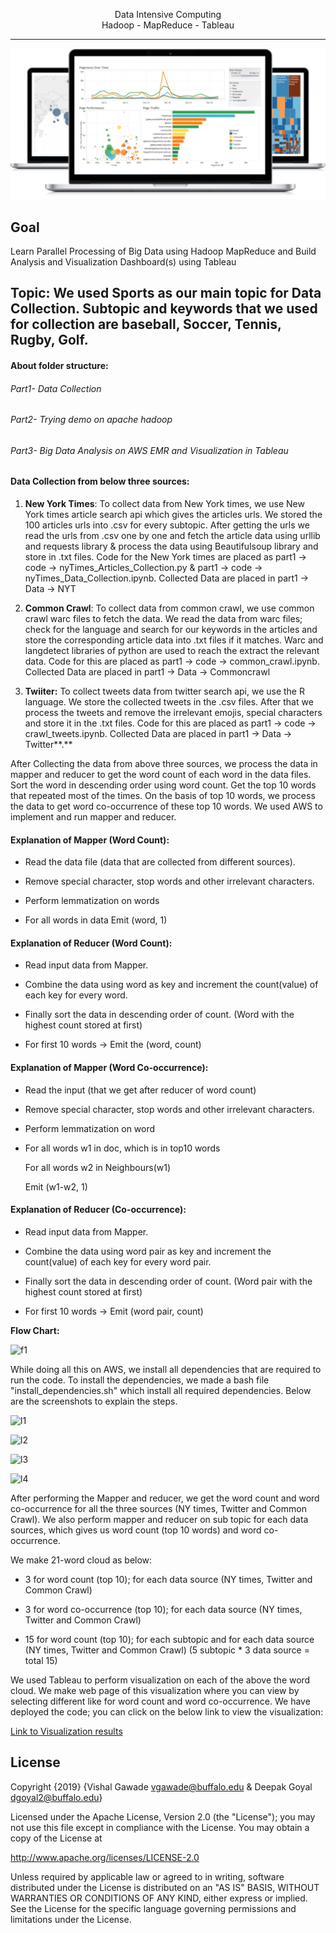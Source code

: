 <p align="center">Data Intensive Computing</br>Hadoop - MapReduce - Tableau </p>

------

![show](https://github.com/vishalgawade/Data-Aggregation-Big-Data-Analysis-and-Visualization-of-Twitter-New-York-Times-Common-Crawl/blob/master/images/show.png)

Goal
---
Learn Parallel Processing of Big Data using Hadoop MapReduce and Build Analysis and Visualization Dashboard(s) using Tableau</br>


**Topic:** We used Sports as our main topic for Data Collection.
Subtopic and keywords that we used for collection are baseball, Soccer,
Tennis, Rugby, Golf.
--
#### About folder structure:
###### Part1- Data Collection
###### Part2- Trying demo on apache hadoop
###### Part3- Big Data Analysis on AWS EMR and Visualization in Tableau 

#### Data Collection from below three sources:

1.  **New York Times**: To collect data from New York times, we use New
    York times article search api which gives the articles urls. We
    stored the 100 articles urls into .csv for every subtopic. After
    getting the urls we read the urls from .csv one by one and fetch the
    article data using urllib and requests library & process the data
    using Beautifulsoup library and store in .txt files. Code for the
    New York times are placed as part1 -\> code -\>
    nyTimes\_Articles\_Collection.py & part1 -\> code -\>
    nyTimes\_Data\_Collection.ipynb. Collected Data are placed in part1
    -\> Data -\> NYT

2.  **Common Crawl**: To collect data from common crawl, we use common
    crawl warc files to fetch the data. We read the data from warc
    files; check for the language and search for our keywords in the
    articles and store the corresponding article data into .txt files if
    it matches. Warc and langdetect libraries of python are used to
    reach the extract the relevant data. Code for this are placed as
    part1 -\> code -\> common\_crawl.ipynb. Collected Data are placed in
    part1 -\> Data -\> Commoncrawl

3.  **Twiiter:** To collect tweets data from twitter search api, we use
    the R language. We store the collected tweets in the .csv files.
    After that we process the tweets and remove the irrelevant emojis,
    special characters and store it in the .txt files. Code for this are
    placed as part1 -\> code -\> crawl\_tweets.ipynb. Collected Data are
    placed in part1 -\> Data -\> Twitter**.**

After Collecting the data from above three sources, we process the data
in mapper and reducer to get the word count of each word in the data
files. Sort the word in descending order using word count. Get the top
10 words that repeated most of the times. On the basis of top 10 words,
we process the data to get word co-occurrence of these top 10 words. We
used AWS to implement and run mapper and reducer.

#### Explanation of Mapper (Word Count):

-   Read the data file (data that are collected from different sources).

-   Remove special character, stop words and other irrelevant
    characters.

-   Perform lemmatization on words

-   For all words in data Emit (word, 1)

#### Explanation of Reducer (Word Count):

-   Read input data from Mapper.

-   Combine the data using word as key and increment the count(value) of
    each key for every word.

-   Finally sort the data in descending order of count. (Word with the
    highest count stored at first)

-   For first 10 words -\> Emit the (word, count)

#### Explanation of Mapper (Word Co-occurrence):

-   Read the input (that we get after reducer of word count)

-   Remove special character, stop words and other irrelevant
    characters.

-   Perform lemmatization on word

-   For all words w1 in doc, which is in top10 words

    For all words w2 in Neighbours(w1)

    Emit (w1-w2, 1)

#### Explanation of Reducer (Co-occurrence):

-   Read input data from Mapper.

-   Combine the data using word pair as key and increment the
    count(value) of each key for every word pair.

-   Finally sort the data in descending order of count. (Word pair with
    the highest count stored at first)

-   For first 10 words -\> Emit (word pair, count)

**Flow Chart:**

![f1](https://github.com/vishalgawade/Data-Aggregation-Big-Data-Analysis-and-Visualization-of-Twitter-New-York-Times-Common-Crawll/blob/master/images/flowchart.jpeg)

While doing all this on AWS, we install all dependencies that are
required to run the code. To install the dependencies, we made a bash
file "install\_dependencies.sh" which install all required dependencies.
Below are the screenshots to explain the steps.

![l1](https://github.com/vishalgawade/Data-Aggregation-Big-Data-Analysis-and-Visualization-of-Twitter-New-York-Times-Common-Crawll/blob/master/images/Picture_1.png)

![l2](https://github.com/vishalgawade/Data-Aggregation-Big-Data-Analysis-and-Visualization-of-Twitter-New-York-Times-Common-Crawll/blob/master/images/Picture_2.png)

![l3](https://github.com/vishalgawade/Data-Aggregation-Big-Data-Analysis-and-Visualization-of-Twitter-New-York-Times-Common-Crawll/blob/master/images/Picture_3.png)

![l4](https://github.com/vishalgawade/Data-Aggregation-Big-Data-Analysis-and-Visualization-of-Twitter-New-York-Times-Common-Crawll/blob/master/images/Picture_4.png)

After performing the Mapper and reducer, we get the word count and word
co-occurrence for all the three sources (NY times, Twitter and Common
Crawl). We also perform mapper and reducer on sub topic for each data
sources, which gives us word count (top 10 words) and word
co-occurrence.

We make 21-word cloud as below:

-   3 for word count (top 10); for each data source (NY times, Twitter
    and Common Crawl)

-   3 for word co-occurrence (top 10); for each data source (NY times,
    Twitter and Common Crawl)

-   15 for word count (top 10); for each subtopic and for each data
    source (NY times, Twitter and Common Crawl) (5 subtopic \* 3 data
    source = total 15)

We used Tableau to perform visualization on each of the above the word
cloud. We make web page of this visualization where you can view by
selecting different like for word count and word co-occurrence. We have
deployed the code; you can click on the below link to view the
visualization:

[Link to Visualization results](https://vishalgawade.github.io/wordcloud_hadoop/visualization.html)

License
---
Copyright {2019} 
{Vishal Gawade vgawade@buffalo.edu & Deepak Goyal dgoyal2@buffalo.edu} 

Licensed under the Apache License, Version 2.0 (the "License"); you may not use this file except in compliance with the License. You may obtain a copy of the License at

http://www.apache.org/licenses/LICENSE-2.0

Unless required by applicable law or agreed to in writing, software distributed under the License is distributed on an "AS IS" BASIS, WITHOUT WARRANTIES OR CONDITIONS OF ANY KIND, either express or implied. See the License for the specific language governing permissions and limitations under the License.
